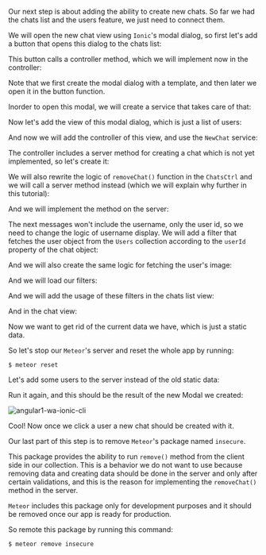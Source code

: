 Our next step is about adding the ability to create new chats. So far we had the chats list and the users feature, we just need to connect them.

We will open the new chat view using `Ionic`'s modal dialog, so first let's add a button that opens this dialog to the chats list:

<diffbox tutorial="ionic-tutorial" step="6.1"></diffbox>

This button calls a controller method, which we will implement now in the controller:

<diffbox tutorial="ionic-tutorial" step="6.2"></diffbox>

Note that we first create the modal dialog with a template, and then later we open it in the button function.

Inorder to open this modal, we will create a service that takes care of that:

<diffbox tutorial="ionic-tutorial" step="6.3"></diffbox>

<diffbox tutorial="ionic-tutorial" step="6.4"></diffbox>

Now let's add the view of this modal dialog, which is just a list of users:

<diffbox tutorial="ionic-tutorial" step="6.5"></diffbox>

And now we will add the controller of this view, and use the `NewChat` service:

<diffbox tutorial="ionic-tutorial" step="6.6"></diffbox>

<diffbox tutorial="ionic-tutorial" step="6.7"></diffbox>

The controller includes a server method for creating a chat which is not yet implemented, so let's create it:

<diffbox tutorial="ionic-tutorial" step="6.8"></diffbox>

We will also rewrite the logic of `removeChat()` function in the `ChatsCtrl` and we will call a server method instead (which we will explain why further in this tutorial):

<diffbox tutorial="ionic-tutorial" step="6.9"></diffbox>

And we will implement the method on the server:

<diffbox tutorial="ionic-tutorial" step="6.10"></diffbox>

The next messages won't include the username, only the user id, so we need to change the logic of username display. We will add a filter that fetches the user object from the `Users` collection according to the `userId` property of the chat object:

<diffbox tutorial="ionic-tutorial" step="6.11"></diffbox>

And we will also create the same logic for fetching the user's image:

<diffbox tutorial="ionic-tutorial" step="6.12"></diffbox>

And we will load our filters:

<diffbox tutorial="ionic-tutorial" step="6.13"></diffbox>

And we will add the usage of these filters in the chats list view:

<diffbox tutorial="ionic-tutorial" step="6.14"></diffbox>

And in the chat view:

<diffbox tutorial="ionic-tutorial" step="6.15"></diffbox>

Now we want to get rid of the current data we have, which is just a static data.

So let's stop our `Meteor`'s server and reset the whole app by running:

    $ meteor reset

Let's add some users to the server instead of the old static data:

<diffbox tutorial="ionic-tutorial" step="6.16"></diffbox>

Run it again, and this should be the result of the new Modal we created:

![angular1-wa-ionic-cli](/assets/tutorials/angular1-whatsapp-ionic-cli/10.png)

Cool! Now once we click a user a new chat should be created with it.

Our last part of this step is to remove `Meteor`'s package named `insecure`.

This package provides the ability to run `remove()` method from the client side in our collection. This is a behavior we do not want to use because removing data and creating data should be done in the server and only after certain validations, and this is the reason for implementing the `removeChat()` method in the server.

`Meteor` includes this package only for development purposes and it should be removed once our app is ready for production.

So remote this package by running this command:

    $ meteor remove insecure